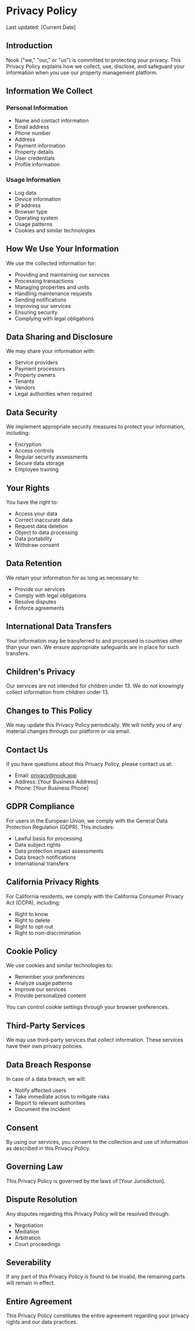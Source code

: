 # Privacy Policy

Last updated: [Current Date]

## Introduction

Nook ("we," "our," or "us") is committed to protecting your privacy. This Privacy Policy explains how we collect, use, disclose, and safeguard your information when you use our property management platform.

## Information We Collect

### Personal Information
- Name and contact information
- Email address
- Phone number
- Address
- Payment information
- Property details
- User credentials
- Profile information

### Usage Information
- Log data
- Device information
- IP address
- Browser type
- Operating system
- Usage patterns
- Cookies and similar technologies

## How We Use Your Information

We use the collected information for:
- Providing and maintaining our services
- Processing transactions
- Managing properties and units
- Handling maintenance requests
- Sending notifications
- Improving our services
- Ensuring security
- Complying with legal obligations

## Data Sharing and Disclosure

We may share your information with:
- Service providers
- Payment processors
- Property owners
- Tenants
- Vendors
- Legal authorities when required

## Data Security

We implement appropriate security measures to protect your information, including:
- Encryption
- Access controls
- Regular security assessments
- Secure data storage
- Employee training

## Your Rights

You have the right to:
- Access your data
- Correct inaccurate data
- Request data deletion
- Object to data processing
- Data portability
- Withdraw consent

## Data Retention

We retain your information for as long as necessary to:
- Provide our services
- Comply with legal obligations
- Resolve disputes
- Enforce agreements

## International Data Transfers

Your information may be transferred to and processed in countries other than your own. We ensure appropriate safeguards are in place for such transfers.

## Children's Privacy

Our services are not intended for children under 13. We do not knowingly collect information from children under 13.

## Changes to This Policy

We may update this Privacy Policy periodically. We will notify you of any material changes through our platform or via email.

## Contact Us

If you have questions about this Privacy Policy, please contact us at:
- Email: privacy@nook.app
- Address: [Your Business Address]
- Phone: [Your Business Phone]

## GDPR Compliance

For users in the European Union, we comply with the General Data Protection Regulation (GDPR). This includes:
- Lawful basis for processing
- Data subject rights
- Data protection impact assessments
- Data breach notifications
- International transfers

## California Privacy Rights

For California residents, we comply with the California Consumer Privacy Act (CCPA), including:
- Right to know
- Right to delete
- Right to opt-out
- Right to non-discrimination

## Cookie Policy

We use cookies and similar technologies to:
- Remember your preferences
- Analyze usage patterns
- Improve our services
- Provide personalized content

You can control cookie settings through your browser preferences.

## Third-Party Services

We may use third-party services that collect information. These services have their own privacy policies.

## Data Breach Response

In case of a data breach, we will:
- Notify affected users
- Take immediate action to mitigate risks
- Report to relevant authorities
- Document the incident

## Consent

By using our services, you consent to the collection and use of information as described in this Privacy Policy.

## Governing Law

This Privacy Policy is governed by the laws of [Your Jurisdiction].

## Dispute Resolution

Any disputes regarding this Privacy Policy will be resolved through:
- Negotiation
- Mediation
- Arbitration
- Court proceedings

## Severability

If any part of this Privacy Policy is found to be invalid, the remaining parts will remain in effect.

## Entire Agreement

This Privacy Policy constitutes the entire agreement regarding your privacy rights and our data practices. 